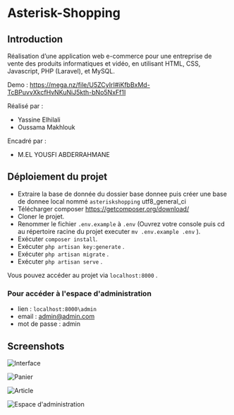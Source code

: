 # Asterisk-Shopping

## Introduction

Réalisation d’une application web e-commerce pour une entreprise de vente des produits informatiques et vidéo, en utilisant 
HTML, CSS, Javascript, PHP (Laravel), et MySQL.

Demo : https://mega.nz/file/U5ZCyIrI#iKfbBxMd-TcBPuvvXkcfHvNKuNiJ5kth-bNo5NxFf1I

Réalisé par : 
 - Yassine Elhilali
 - Oussama Makhlouk
 
Encadré par : 
 - M.EL YOUSFI ABDERRAHMANE


## Déploiement du projet

   - Extraire la base de donnée du dossier base donnee puis créer une base de donnee local nommé `asteriskshopping` utf8_general_ci
   - Télécharger composer https://getcomposer.org/download/
   - Cloner le projet.
   - Renommer le fichier `.env.example`  à  `.env` (Ouvrez votre console puis cd au répertoire racine du projet executer `mv .env.example .env` ).
   - Exécuter `composer install`.
   - Exécuter `php artisan key:generate` .
   - Exécuter `php artisan migrate` .
   - Exécuter `php artisan serve` .
   
Vous pouvez accéder au projet via `localhost:8000` .
### Pour accéder à l'espace d'administration 
   - lien : `localhost:8000\admin`
   - email : admin@admin.com
   - mot de passe : admin
   
## Screenshots
![Interface](https://i.ibb.co/6ZW1Qkz/screencapture-localhost-8000-2020-07-23-11-38-22.png)

![Panier](https://i.ibb.co/WvCXH5T/screencapture-localhost-8000-lignes-2020-07-23-11-49-11.png)

![Article](https://i.ibb.co/16YnV1Y/screencapture-localhost-8000-articles-2020-07-23-11-46-27.png)

![Espace d'administration](https://i.ibb.co/hmmvMg8/espace.png)
